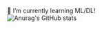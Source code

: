 🌱 I’m currently learning ML/DL!  
![Anurag's GitHub stats](https://github-readme-stats.vercel.app/api?username=heejun32&show_icons=true&theme=dark)



<!--
**heejun32/heejun32** is a ✨ _special_ ✨ repository because its `README.md` (this file) appears on your GitHub profile.

Here are some ideas to get you started:

- 🔭 I’m currently working on ...
- 🌱 I’m currently learning ...
- 👯 I’m looking to collaborate on ...
- 🤔 I’m looking for help with ...
- 💬 Ask me about ...
- 📫 How to reach me: ...
- 😄 Pronouns: ...
- ⚡ Fun fact: ...
-->
